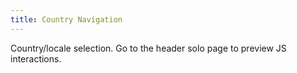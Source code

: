 ```yaml
---
title: Country Navigation
---
```


Country/locale selection. Go to the header solo page to preview JS interactions.
